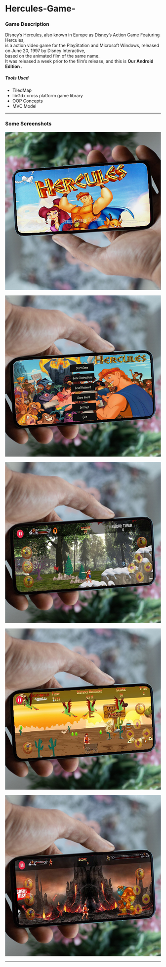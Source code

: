 # Hercules-Game-

### Game Description 

Disney’s Hercules, also known in Europe as Disney’s Action Game Featuring Hercules, </br> is a action video game for the PlayStation and Microsoft Windows, released on June 20, 1997 by Disney Interactive, </br> 
based on the animated film of the same name. </br> 
It was released a week prior to the film’s release, and this is <b> Our Android Edition </b>. </br>

##### Tools Used
- TiledMap
- libGdx cross platform game library
- OOP Concepts
- MVC Model

****************************************************************************************
### Some Screenshots

![](Screenshots/Android_1.jpg)

![](Screenshots/Android_2.jpg)

![](Screenshots/Android_3.jpg)

![](Screenshots/Android_4.jpg)

![](Screenshots/Android_5.jpg)

****************************************************************************************
